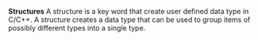 **Structures**
A structure is a key word that create user defined data type in C/C++. A structure creates a data type that can be used to group items of possibly different types into a single type.

